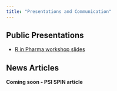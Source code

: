 ```yaml
---
title: "Presentations and Communication"
---
```


## Public Presentations

* [R in Pharma workshop slides](/presentations/R_Validation_Workshop.pdf)

## News Articles

**Coming soon - PSI SPIN article**